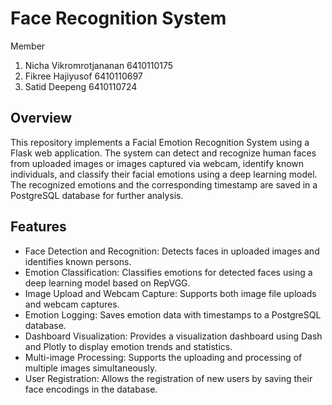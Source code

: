 # Face Recognition System

Member
1. Nicha   Vikromrotjananan 6410110175
2. Fikree  Hajiyusof        6410110697
3. Satid   Deepeng          6410110724

## Overview
This repository implements a Facial Emotion Recognition System using a Flask web application. The system can detect and recognize human faces from uploaded images or images captured via webcam, identify known individuals, and classify their facial emotions using a deep learning model. The recognized emotions and the corresponding timestamp are saved in a PostgreSQL database for further analysis.

## Features
- Face Detection and Recognition: Detects faces in uploaded images and identifies known persons.
- Emotion Classification: Classifies emotions for detected faces using a deep learning model based on RepVGG.
- Image Upload and Webcam Capture: Supports both image file uploads and webcam captures.
- Emotion Logging: Saves emotion data with timestamps to a PostgreSQL database.
- Dashboard Visualization: Provides a visualization dashboard using Dash and Plotly to display emotion trends and statistics.
- Multi-image Processing: Supports the uploading and processing of multiple images simultaneously.
- User Registration: Allows the registration of new users by saving their face encodings in the database.
